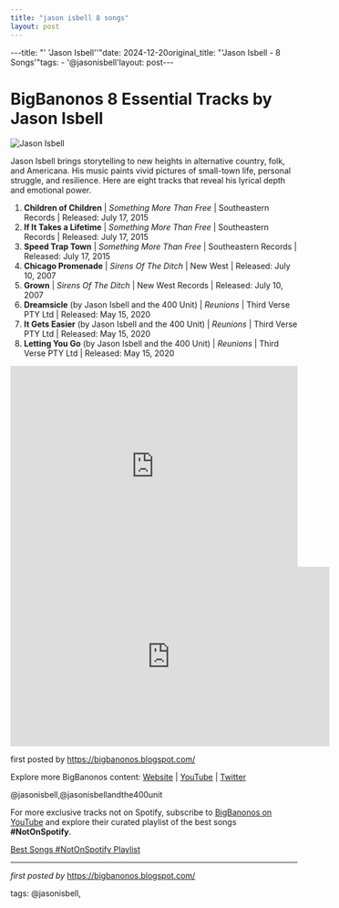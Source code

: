 ```yaml
---
title: "jason isbell 8 songs"
layout: post
---
```

---title: "' 'Jason Isbell''"date: 2024-12-20original_title: "'Jason Isbell - 8 Songs'"tags:  - '@jasonisbell'layout: post---<h1>BigBanonos 8 Essential Tracks by Jason Isbell</h1><img src="https://bunny-wp-pullzone-5vqgtgkbhi.b-cdn.net/wp-content/uploads/2023/04/Jason-Isbell-600x534.jpg?theia_smart_thumbnails_file_version=2" alt="Jason Isbell"> <p>Jason Isbell brings storytelling to new heights in alternative country, folk, and Americana. His music paints vivid pictures of small-town life, personal struggle, and resilience. Here are eight tracks that reveal his lyrical depth and emotional power.</p> <ol> <li><strong>Children of Children</strong> | <em>Something More Than Free</em> | Southeastern Records | Released: July 17, 2015</li> <li><strong>If It Takes a Lifetime</strong> | <em>Something More Than Free</em> | Southeastern Records | Released: July 17, 2015</li> <li><strong>Speed Trap Town</strong> | <em>Something More Than Free</em> | Southeastern Records | Released: July 17, 2015</li> <li><strong>Chicago Promenade</strong> | <em>Sirens Of The Ditch</em> | New West | Released: July 10, 2007</li> <li><strong>Grown</strong> | <em>Sirens Of The Ditch</em> | New West Records | Released: July 10, 2007</li> <li><strong>Dreamsicle</strong> (by Jason Isbell and the 400 Unit) | <em>Reunions</em> | Third Verse PTY Ltd | Released: May 15, 2020</li> <li><strong>It Gets Easier</strong> (by Jason Isbell and the 400 Unit) | <em>Reunions</em> | Third Verse PTY Ltd | Released: May 15, 2020</li> <li><strong>Letting You Go</strong> (by Jason Isbell and the 400 Unit) | <em>Reunions</em> | Third Verse PTY Ltd | Released: May 15, 2020</li></ol> <div> <iframe src="https://open.spotify.com/embed/playlist/7lIAYi7OkPKQbqUQ3uiSSW?utm_source=generator" width="100%" height="352" frameborder="0" allowfullscreen="" allow="autoplay; clipboard-write; encrypted-media; fullscreen; picture-in-picture" loading="lazy"></iframe></div> <iframe allow="accelerometer; autoplay; encrypted-media; gyroscope; picture-in-picture" allowfullscreen="" frameborder="0" height="315" src="https://www.youtube.com/embed/videoseries?list=PLtuNtuTatqI04F_Lzb2MihIdfTomWmaKB" width="560"></iframe> <p>first posted by <a href="https://bigbanonos.blogspot.com/">https://bigbanonos.blogspot.com/</a></p> <div> <p>Explore more BigBanonos content: <a href="https://bigbanonos.blogspot.com/">Website</a> | <a href="https://www.youtube.com/@BigBanonos">YouTube</a> | <a href="https://x.com/bigbanonos">Twitter</a></p></div> <!-- Tags --><p>@jasonisbell,@jasonisbellandthe400unit</p><!--Subscribe and Playlist Links--><div>    <p>For more exclusive tracks not on Spotify, subscribe to <a href="https://www.youtube.com/@BigBanonos" target="_blank">BigBanonos on YouTube</a> and explore their curated playlist of the best songs <strong>#NotOnSpotify</strong>.</p>    <p><a href="https://www.youtube.com/playlist?list=PLtuNtuTatqI0kFahUCbtbfenC_ET5O_tr" target="_blank">Best Songs #NotOnSpotify Playlist<br /></a></p></div><hr /><p><em>first posted by</em> <a href="https://bigbanonos.blogspot.com/" rel="noopener" target="_new">https://bigbanonos.blogspot.com/</a></p><p>tags: @jasonisbell,</p>